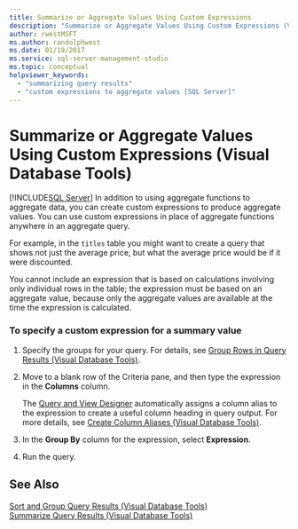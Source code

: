 ```yaml
---
title: Summarize or Aggregate Values Using Custom Expressions
description: "Summarize or Aggregate Values Using Custom Expressions (Visual Database Tools)"
author: rwestMSFT
ms.author: randolphwest
ms.date: 01/19/2017
ms.service: sql-server-management-studio
ms.topic: conceptual
helpviewer_keywords:
  - "summarizing query results"
  - "custom expressions to aggregate values [SQL Server]"
---
```

# Summarize or Aggregate Values Using Custom Expressions (Visual Database Tools)
[!INCLUDE[SQL Server](../includes/applies-to-version/sqlserver.md)]
In addition to using aggregate functions to aggregate data, you can create custom expressions to produce aggregate values. You can use custom expressions in place of aggregate functions anywhere in an aggregate query.  
  
For example, in the `titles` table you might want to create a query that shows not just the average price, but what the average price would be if it were discounted.  
  
You cannot include an expression that is based on calculations involving only individual rows in the table; the expression must be based on an aggregate value, because only the aggregate values are available at the time the expression is calculated.  
  
### To specify a custom expression for a summary value  
  
1.  Specify the groups for your query. For details, see [Group Rows in Query Results &#40;Visual Database Tools&#41;](group-rows-in-query-results-visual-database-tools.md).  
  
2.  Move to a blank row of the Criteria pane, and then type the expression in the **Columns** column.  
  
    The [Query and View Designer](query-and-view-designer-tools-visual-database-tools.md) automatically assigns a column alias to the expression to create a useful column heading in query output. For more details, see [Create Column Aliases &#40;Visual Database Tools&#41;](create-column-aliases-visual-database-tools.md).  
  
3.  In the **Group By** column for the expression, select **Expression**.  
  
4.  Run the query.  
  
## See Also  
[Sort and Group Query Results &#40;Visual Database Tools&#41;](sort-and-group-query-results-visual-database-tools.md)  
[Summarize Query Results &#40;Visual Database Tools&#41;](summarize-query-results-visual-database-tools.md)  
  
